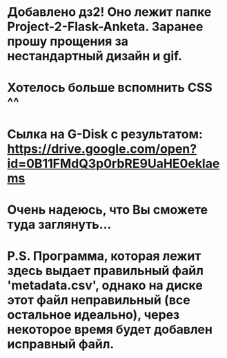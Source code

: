 # Добавлено дз2! Оно лежит папке Project-2-Flask-Anketa. Заранее прошу прощения за нестандартный дизайн и gif.
# Хотелось больше вспомнить CSS ^^
#
#
# Сылка на G-Disk с результатом: https://drive.google.com/open?id=0B11FMdQ3p0rbRE9UaHE0eklaems
# Очень надеюсь, что Вы сможете туда заглянуть...
#
# P.S. Программа, которая лежит здесь выдает правильный файл 'metadata.csv', однако на диске этот файл неправильный (все остальное идеально), через некоторое время будет добавлен исправный файл. 
